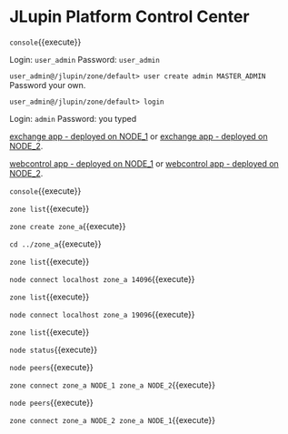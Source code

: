 # JLupin Platform Control Center

`console`{{execute}}

Login: `user_admin`
Password: `user_admin`

`user_admin@/jlupin/zone/default> user create admin MASTER_ADMIN`
Password your own.

`user_admin@/jlupin/zone/default> login`

Login: `admin`
Password: you typed


[exchange app - deployed on NODE_1](https://[[HOST_SUBDOMAIN]]-13000-[[KATACODA_HOST]].environments.katacoda.com/exchange/)
or
[exchange app - deployed on NODE_2](https://[[HOST_SUBDOMAIN]]-18000-[[KATACODA_HOST]].environments.katacoda.com/exchange/).

[webcontrol app - deployed on NODE_1](https://[[HOST_SUBDOMAIN]]-13888-[[KATACODA_HOST]].environments.katacoda.com/webcontrol/)
or
[webcontrol app - deployed on NODE_2](https://[[HOST_SUBDOMAIN]]-18888-[[KATACODA_HOST]].environments.katacoda.com/webcontrol/).

`console`{{execute}}

`zone list`{{execute}}

`zone create zone_a`{{execute}}

`cd ../zone_a`{{execute}}

`zone list`{{execute}}

`node connect localhost zone_a 14096`{{execute}}

`zone list`{{execute}}

`node connect localhost zone_a 19096`{{execute}}

`zone list`{{execute}}

`node status`{{execute}}

`node peers`{{execute}}

`zone connect zone_a NODE_1 zone_a NODE_2`{{execute}}

`node peers`{{execute}}

`zone connect zone_a NODE_2 zone_a NODE_1`{{execute}}

